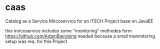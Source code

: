 # caas
Catalog as a Service Mircoservice for an ITECH Project base on JavaEE


this mircoservice includes some "monitoring" methodes form https://github.com/AdamBien/ping
needed because a small  monmitoring setup was req. for this Project
